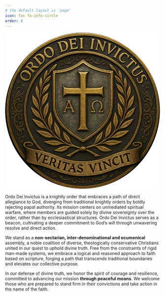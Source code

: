 ```yaml
---
# the default layout is 'page'
icon: fas fa-info-circle
order: 4
---
```


<!-- > Add Markdown syntax content to file `_tabs/about.md`{: .filepath } and it will show up on this page.
{: .prompt-tip } -->

![OrdoDeiInvictus](/assets/emblems/emblem_transparent.png)

<!-- Hail, I am Grand Master of [Ordo Dei Invictus](https://deiinvictus.com); I bid thee welcome and glad tidings. Hark, for the Lord of Destiny has set before your eyes the opportunity to join our noble cause. -->

<!-- inspired by the structure of the Knights Templar and the courageous spirit of the proto-Protestant Hussite warriors. It -->

<!-- OLD -->
Ordo Dei Invictus is a knightly order that embraces a path of direct allegiance to God, diverging from traditional knightly orders by boldly rejecting papal authority. Its mission centers on unmediated spiritual warfare, where members are guided solely by divine sovereignty over the order, rather than by ecclesiastical structures. Ordo Dei Invictus serves as a beacon, cultivating a deeper commitment to God’s will through unwavering resolve and direct action.

We stand as a **non-sectarian, inter-denominational and ecumenical** assembly, a noble coalition of diverse, theologically conservative Christians united in our quest to uphold divine truth. Free from the constraints of rigid man-made systems, we embrace a logical and reasoned approach to faith based on scripture, forging a path that transcends traditional boundaries and elevates our collective purpose.

In our defense of divine truth, we honor the spirit of courage and resilience, committed to advancing our mission **through peaceful means**. We welcome those who are prepared to stand firm in their convictions and take action in the name of the faith.
<!--  -->

<!-- , instead embracing divine sovereignty as our guiding force. -->

<!-- Ordo Dei Invictus is a knightly order that embraces a path of direct allegiance to Christ, diverging from traditional knightly orders by boldly rejecting papal authority. We stand as a **non-sectarian, inter-denominational and ecumenical** assembly, a noble coalition of diverse, theologically conservative Christians united in our quest to uphold divine truth. Free from the constraints of rigid man-made systems, we embrace a logical and reasoned approach to faith based on scripture, forging a path that transcends traditional boundaries and elevates our collective purpose.

In our defense of divine truth, we honor the spirit of courage and resilience, committed to advancing our mission **through peaceful means**. Ordo Dei Invictus serves as a beacon, cultivating a deeper commitment to God’s will through unwavering resolve and direct action. We welcome those who are prepared to stand firm in their convictions and take action in the name of the faith.  -->

<!-- ## Mission

## Tenets -->

<!-- a physics student and computer programmer working towards a Master’s in Applied Physics. This is my independent research ministry, which I have owned, operated, automated, and maintained since 2016. The X.com (formerly Twitter) account is managed by my custom Python-programmed Raspberry Pi single-board computer. Please feel free to look around, read articles, or contact me below. -->

<!-- ## Mission Statement -->

<!-- ## Journey to Discernment

At this juncture, you may be curious about my involvement in a non-sectarian, inter-denominational and ecumenical knightly order while pursuing studies in physics. The answer lies in the necessity of defending the true Church. God calls us to seek education and understanding, as exemplified by Daniel, who received his training in Babylon (Dan. 1:3-5), and Moses, who was educated in Egypt (Acts 7:22; Exod. 2:10). This principle is further emphasized in Proverbs 4:7, which states, "The beginning of wisdom is this: Get wisdom. Though it cost all you have, get understanding." The pursuit of knowledge is crucial, as Hosea 4:6 warns, "My people are destroyed from lack of knowledge," highlighting the dire consequences of ignorance in our faith. Furthermore, 2 Timothy 2:15 encourages us to "do your best to present yourself to God as one approved," underscoring the importance of diligent study and correct handling of the word of truth. Colossians 2:6-8 reminds us to remain rooted in Christ and vigilant against hollow philosophies that deviate from the truth. Finally, 1 Peter 3:15 urges us to be prepared to give an answer for our hope, equipping us to defend our faith with gentleness and respect. Together, these verses affirm that education is not merely beneficial but essential for cultivating a robust and resilient Christian faith.


> And the people of Berea were more open-minded than those in Thessalonica, and they listened eagerly to Paul’s message. They searched the Scriptures day after day to see if Paul and Silas were teaching the truth. &mdash; Acts 17:11 NLT

> Make every effort to present yourself before God as a proven worker who does not need to be ashamed, teaching the message of truth accurately. &mdash; 2 Timothy 2:15 NET Full Notes
>
>> sn Accurately is a figure of speech that literally means something like “cutting a straight road.” In regard to the message of truth, it means “correctly handling” or “imparting it without deviation.”

> but **test everything**; hold fast what is good. &mdash; 1 Thessalonians 5:21 ESV

<!-- > But examine all things; hold fast to what is good. &mdash; 1 Thessalonians 5:21 NET -->

<!-- ## Current Stances

1. Theologically Conservative Systemless Basic Protestant ([five solas](/assets/images/solas.jpg))
2. 
3. Faith is a *&ldquo;believing trust&rdquo;* or *&ldquo;trustful belief&rdquo;*. Faith is composed of notitia ('knowledge'), assensus (‘agreement’), and fiducia (‘trust and reliance’).
    - pisteuō means *&ldquo;to entrust oneself to an entity in complete confidence, believe (in), trust, w. implication of total commitment to the one who is trusted...&rdquo;* 
4. Repentance is [a turning from sin](https://sevenshepherd.github.io/repent-means-turn/) to God (Acts 3:26,19), produced from godly sorrow (2Cor 7:10), culminating in a hatred for sin (Jude 23).
    - The term [metanoéō (μετανοέω)](/assets/images/greek/metanoeo.png) means *“feel remorse, repent, be converted in a (religio-)ethical sense,”* while [metánoia (μετάνοια)](/assets/images/greek/metanoia.png) means *“repentance, turning about, conversion”* (Bauer et al. 567–568). These definitions are drawn from [the world's most authoritative Greek lexicon available](https://sevenshepherd.github.io/repentance/#BDAG).
5. Moderate Distinctives ([systemless](https://sevenshepherd.github.io/hierarchy-of-authority/))
6. [Compatibilist](https://sevenshepherd.github.io/chosen/#carson) view of free will
7. Eschatological Premillennialist
8. Soft-cessationist
9. [Recommendations](https://sevenshepherd.github.io/litmus-tests/)
    - BDAG / HALOT
    - NET Full Notes
    - ESV Study Bible
    - NLT Filament -->

<!-- ## Highly Recommended Resources

- BDAG and HALOT Lexicons (word study)
    - The world's most authoritative lexicons
- ESV Reverse Interlinear (word study)
- NET Full Notes (textual criticism)
    - World’s foremost biblical scholars
    - Non-sectarian and inter-denominational
    - Notes are an unparalleled treasure trove of textual criticism
- ESV Study Bible / NIV Biblical Theology Study Bible (Bible study)
- https://kjvparallelbible.org/ (textual criticism)
- Systemless Biblical Language Scholars
  - Dr. Michael S. Heiser (PhD, University of Wisconsin-Madison)
  - Dr. Daniel B. Wallace (PhD, Dallas Theological Seminary)
    - Reinventing Jesus
- Systemless Theologians
  - Dr. D. A. Carson (PhD, University of Cambridge)
    - Divine Sovereingty & Human Responsibility
    - The Gospel according to John
    - The Difficult Doctrine of the Love of God
  - C.S. Lewis (Oxford and Cambridge)
    - Mere Christianity
- Systemless Scientist Theologians
  - Dr. Alister McGrath (PhD, Molecular Biophysics at Oxford; D.D., Theology at Oxford; D.Litt., Intellectual History at Oxford)
  - Dr. Hugh Ross (PhD, Astrophysicist at University of Toronto)
    - Beyond The Cosmos
- The ecumenical creeds
  - [Nicene Creed (A.D. 381)](https://deiinvictus.com/posts/nicene-creed-381/)
  - [Apostles’ Creed (A.D. 650)](https://deiinvictus.com/posts/apostles-creed-650/)
- The moderate confessions
  - [Thirty Nine Articles of Religion (1562)](https://deiinvictus.com/posts/thirty-nine-articles-1562/)
  - [Heidelberg Catechism (1563)](https://deiinvictus.com/posts/heidelberg-catechism-1563/)
  - [New Hampshire Confession (1833)](https://deiinvictus.com/posts/new-hampshire-confession-1833/) -->
